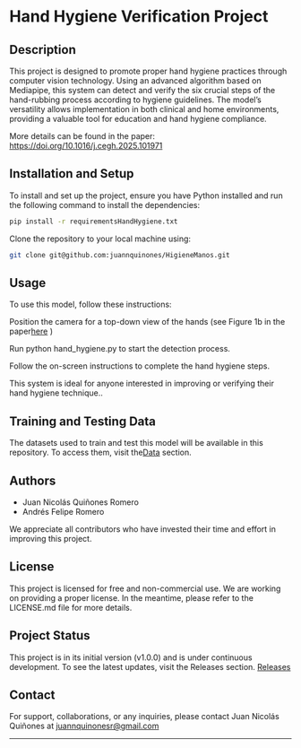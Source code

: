 # Hand Hygiene Verification Project

## Description
This project is designed to promote proper hand hygiene practices through computer vision technology. Using an advanced algorithm based on Mediapipe, this system can detect and verify the six crucial steps of the hand-rubbing process according to hygiene guidelines. The model’s versatility allows implementation in both clinical and home environments, providing a valuable tool for education and hand hygiene compliance.

More details can be found in the paper: https://doi.org/10.1016/j.cegh.2025.101971

## Installation and Setup

To install and set up the project, ensure you have Python installed and run the following command to install the dependencies:

```bash
pip install -r requirementsHandHygiene.txt
```

Clone the repository to your local machine using:

```bash
git clone git@github.com:juannquinones/HigieneManos.git
```

## Usage

To use this model, follow these instructions:

Position the camera for a top-down view of the hands (see Figure 1b in the paper[here](https://doi.org/10.1016/j.cegh.2025.101971) )

Run python hand_hygiene.py to start the detection process.

Follow the on-screen instructions to complete the hand hygiene steps.

This system is ideal for anyone interested in improving or verifying their hand hygiene technique.. 

## Training and Testing Data

The datasets used to train and test this model will be available in this repository. To access them, visit the[Data](https://github.com/juannquinones/HigieneManos/tree/main/Data) section.


## Authors

- Juan Nicolás Quiñones Romero
- Andrés Felipe Romero

We appreciate all contributors who have invested their time and effort in improving this project.

## License

This project is licensed for free and non-commercial use. We are working on providing a proper license. In the meantime, please refer to the LICENSE.md file for more details.

## Project Status

This project is in its initial version (v1.0.0) and is under continuous development. To see the latest updates, visit the Releases section.
[Releases](https://github.com/juannquinones/HigieneManos/tree/main/Releases)

## Contact

For support, collaborations, or any inquiries, please contact Juan Nicolás Quiñones at juannquinonesr@gmail.com 

---

